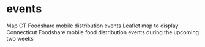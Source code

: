# events
Map CT Foodshare mobile distribution events
Leaflet map to display Connecticut Foodshare mobile food distribution events during the upcoming two weeks
